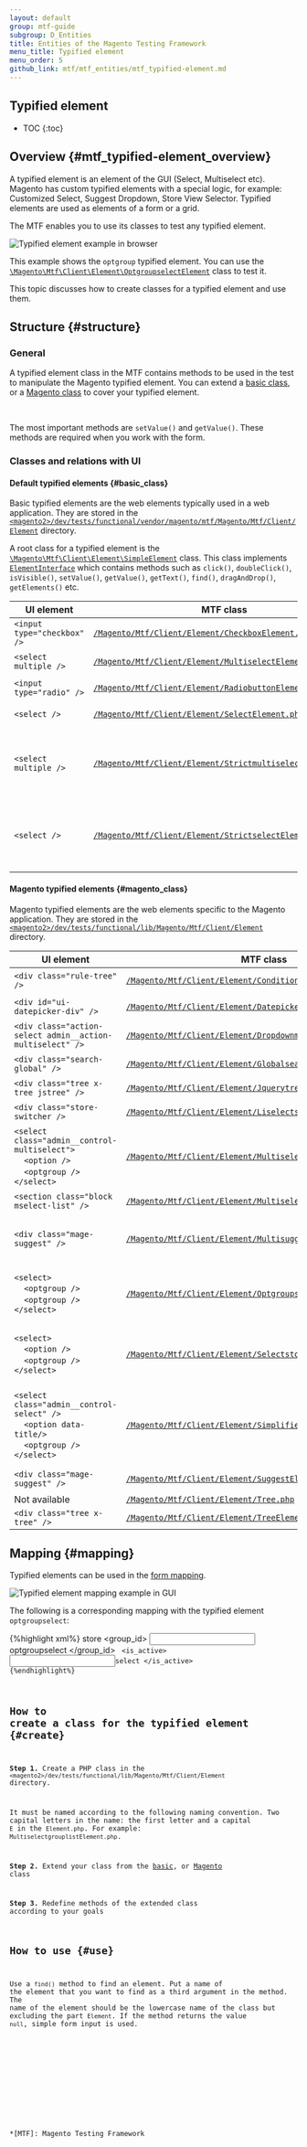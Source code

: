```yaml
---
layout: default
group: mtf-guide
subgroup: D_Entities
title: Entities of the Magento Testing Framework
menu_title: Typified element
menu_order: 5
github_link: mtf/mtf_entities/mtf_typified-element.md
---
```


<h2>Typified element</h2>

* TOC
{:toc}

## Overview {#mtf_typified-element_overview}

A typified element is an element of the GUI (Select, Multiselect etc). Magento has custom typified elements with a special logic, for example: Customized Select, Suggest Dropdown, Store View Selector. Typified elements are used as elements of a form or a grid.

The MTF enables you to use its classes to test any typified element.

![Typified element example in browser]

This example shows the `optgroup` typified element. You can use the [`\Magento\Mtf\Client\Element\OptgroupselectElement`][] class to test it.

This topic discusses how to create classes for a typified element and use them.

## Structure {#structure}

### General

A typified element class in the MTF contains methods to be used in the test to manipulate the Magento typified element. You can extend a [basic class](#basic_class), or a [Magento class](#magento_class) to cover your typified element.

<div class="bs-callout bs-callout-tip">
  <p>The most important methods are <code>setValue()</code> and <code>getValue()</code>. These methods are required when you work with the form.</p>
</div>

### Classes and relations with UI

#### Default typified elements {#basic_class}

Basic typified elements are the web elements typically used in a web application. They are stored in the [`<magento2>/dev/tests/functional/vendor/magento/mtf/Magento/Mtf/Client/Element`][] directory.

A root class for a typified element is the [`\Magento\Mtf\Client\Element\SimpleElement`][] class. This class implements [`ElementInterface`][] which contains methods such as `click()`, `doubleClick()`, `isVisible()`, `setValue()`, `getValue()`, `getText()`, `find()`, `dragAndDrop()`, `getElements()` etc.

| UI element | MTF class | Notes|
|---|---|---|
| `<input type="checkbox" />`  |[`/Magento/Mtf/Client/Element/CheckboxElement.php`][]| Extends [SimpleElement][]  |
| `<select multiple />`  |[`/Magento/Mtf/Client/Element/MultiselectElement.php`][]| Extends [SelectElement][]  |
|`<input type="radio" />` |[`/Magento/Mtf/Client/Element/RadiobuttonElement.php`][]| Extends [SimpleElement][] |
| `<select />`  |[`/Magento/Mtf/Client/Element/SelectElement.php`][]| Extends [SimpleElement][] |
| `<select multiple />`  |[`/Magento/Mtf/Client/Element/StrictmultiselectElement.php`][]| Extends [MultiselectElement][]. `setValue()` sets the exact value, as opposed to [MultiselectElement][]. | 	
| `<select />` |[`/Magento/Mtf/Client/Element/StrictselectElement.php`][]| Extends [SelectElement][]. `setValue()` sets the exact value, as opposed to [SelectElement][]. |

#### Magento typified elements {#magento_class}

Magento typified elements are the web elements specific to the Magento application. They are stored in the [`<magento2>/dev/tests/functional/lib/Magento/Mtf/Client/Element`][] directory.

| UI element | MTF class | Notes|
|---|---|---|
| `<div class="rule-tree" />`  | [`/Magento/Mtf/Client/Element/ConditionsElement.php`][]| Extends [SimpleElement][] |
| `<div id="ui-datepicker-div" />` | [`/Magento/Mtf/Client/Element/DatepickerElement.php`][]   | Extends [SimpleElement][]   |
| `<div class="action-select admin__action-multiselect" />` | [`/Magento/Mtf/Client/Element/DropdownmultiselectElement.php`][]   | Extends [MultiselectElement][]   |
| `<div class="search-global" />` | [`/Magento/Mtf/Client/Element/GlobalsearchElement.php`][]   | Extends [SimpleElement][]   |
| `<div class="tree x-tree jstree" />` | [`/Magento/Mtf/Client/Element/JquerytreeElement.php`][]   | Extends [Tree][]   |
| `<div class="store-switcher />` | [`/Magento/Mtf/Client/Element/LiselectstoreElement.php`][]   | Extends [SimpleElement][]   |
| `<select class="admin__control-multiselect">` &nbsp;&nbsp;&nbsp;&nbsp;`<option />` <br/> &nbsp;&nbsp;&nbsp;&nbsp;`<optgroup />` <br/>  `</select>` | [`/Magento/Mtf/Client/Element/MultiselectgrouplistElement.php`][]   | Extends [MultiselectElement][]. Contains `option` and `optgroup` inside.   |
| `<section class="block mselect-list" />` | [`/Magento/Mtf/Client/Element/MultiselectlistElement.php`][]   | Extends [MultiselectElement][]   |
| `<div class="mage-suggest" />` | [`/Magento/Mtf/Client/Element/MultisuggestElement.php`][]   | Extends [SuggestElement][]. Allows multiple selection.   |
| `<select>`   <br/>  &nbsp;&nbsp;&nbsp;&nbsp;`<optgroup />` <br/> &nbsp;&nbsp;&nbsp;&nbsp;`<optgroup />` <br/>  `</select>` | [`/Magento/Mtf/Client/Element/OptgroupselectElement.php`][]   | Extends [SelectElement][]. Contains `optgroup` inside as option elements.|
| `<select>` <br/>  &nbsp;&nbsp;&nbsp;&nbsp;`<option />` <br/> &nbsp;&nbsp;&nbsp;&nbsp;`<optgroup />` <br/>  `</select>` | [`/Magento/Mtf/Client/Element/SelectstoreElement.php`][]   | Extends [SelectElement][]. Contains `option` and `optgroup` inside.  |
| `<select class="admin__control-select" />`  <br/>  &nbsp;&nbsp;&nbsp;&nbsp;`<option data-title/>` <br/> &nbsp;&nbsp;&nbsp;&nbsp;`<optgroup />` <br/> `</select>`| [`/Magento/Mtf/Client/Element/SimplifiedselectElement.php`][]   | Extends [SelectElement][]. Contains `option` and `optgroup` inside. Option has `data-title` attribute. |
| `<div class="mage-suggest" />` | [`/Magento/Mtf/Client/Element/SuggestElement.php`][]   | Extends [SimpleElement][]   |
| Not available | [`/Magento/Mtf/Client/Element/Tree.php`][]   | Abstract class  |
| `<div class="tree x-tree" />` | [`/Magento/Mtf/Client/Element/TreeElement.php`][]   | Extends [Tree][]   |

## Mapping {#mapping}

Typified elements can be used in the [form mapping][].

![Typified element mapping example in GUI]

The following is a corresponding mapping with the typified element `optgroupselect`:

{%highlight xml%}
<mapping strict="0">
    <wrapper>store</wrapper>
    <fields>
        <group_id>
            <input>optgroupselect</input>
        </group_id>
        <name />
        <code />
        <is_active>
            <input>select</input>
        </is_active>
    </fields>
</mapping>
{%endhighlight%}

## How to create a class for the typified element {#create}

__Step 1.__ Create a PHP class in the `<magento2>/dev/tests/functional/lib/Magento/Mtf/Client/Element` directory.
 
 It must be named according to the following naming convention. Two capital letters in the name: the first letter and a capital `E` in the `Element.php`. For example: `MultiselectgrouplistElement.php`.
 
__Step 2.__ Extend your class from the [basic](#basic_class), or [Magento](#magento_class) class

__Step 3.__ Redefine methods of the extended class according to your goals

## How to use {#use}

Use a `find()` method to find an element. Put a name of the element that you want to find as a third argument in the method. The name of the element should be the lowercase name of the class but excluding the part `Element`. If the method returns the value `null`, simple form input is used.


<!-- PICTURE DEFINITIONS -->
[Typified element mapping example in GUI]: {{site.baseurl}}common/images/mtf_typ_element_map_gui.png
[Typified element example in browser]: {{site.baseurl}}common/images/mtf_typ_element_brows.png

<!-- LINK DEFINITIONS -->

[`\Magento\Mtf\Client\Element\SimpleElement`]: https://github.com/magento/mtf/blob/develop/Magento/Mtf/Client/Element/SimpleElement.php
[SimpleElement]: https://github.com/magento/mtf/blob/develop/Magento/Mtf/Client/Element/SimpleElement.php
[`ElementInterface`]: https://github.com/magento/mtf/blob/develop/Magento/Mtf/Client/ElementInterface.php
[form mapping]: {{site.gdeurl}}mtf/mtf_entities/mtf_block.html#mtf_block_mapping
[`\Magento\Mtf\Client\Element\OptgroupselectElement`]: {{site.mage2000url}}dev/tests/functional/lib/Magento/Mtf/Client/Element/OptgroupselectElement.php

[`<magento2>/dev/tests/functional/vendor/magento/mtf/Magento/Mtf/Client/Element`]: https://github.com/magento/mtf/tree/develop/Magento/Mtf/Client/Element
[`<magento2>/dev/tests/functional/lib/Magento/Mtf/Client/Element`]: {{site.mage2000url}}dev/tests/functional/lib/Magento/Mtf/Client/Element

<!-- Basic classes -->
[`/Magento/Mtf/Client/Element/CheckboxElement.php`]: https://github.com/magento/mtf/blob/develop/Magento/Mtf/Client/Element/CheckboxElement.php
[`/Magento/Mtf/Client/Element/MultiselectElement.php`]: https://github.com/magento/mtf/blob/develop/Magento/Mtf/Client/Element/MultiselectElement.php
[MultiselectElement]: https://github.com/magento/mtf/blob/develop/Magento/Mtf/Client/Element/MultiselectElement.php
[`/Magento/Mtf/Client/Element/RadiobuttonElement.php`]: https://github.com/magento/mtf/blob/develop/Magento/Mtf/Client/Element/RadiobuttonElement.php
[`/Magento/Mtf/Client/Element/SelectElement.php`]: https://github.com/magento/mtf/blob/develop/Magento/Mtf/Client/Element/SelectElement.php
[SelectElement]: https://github.com/magento/mtf/blob/develop/Magento/Mtf/Client/Element/SelectElement.php
[`/Magento/Mtf/Client/Element/StrictmultiselectElement.php`]: https://github.com/magento/mtf/blob/develop/Magento/Mtf/Client/Element/StrictmultiselectElement.php
[`/Magento/Mtf/Client/Element/StrictselectElement.php`]: https://github.com/magento/mtf/blob/develop/Magento/Mtf/Client/Element/StrictselectElement.php

<!-- Magento classes -->
[`/Magento/Mtf/Client/Element/ConditionsElement.php`]: {{site.mage2000url}}dev/tests/functional/lib/Magento/Mtf/Client/Element/ConditionsElement.php
[`/Magento/Mtf/Client/Element/DatepickerElement.php`]: {{site.mage2000url}}dev/tests/functional/lib/Magento/Mtf/Client/Element/DatepickerElement.php
[`/Magento/Mtf/Client/Element/DropdownmultiselectElement.php`]: {{site.mage2000url}}dev/tests/functional/lib/Magento/Mtf/Client/Element/DropdownmultiselectElement.php
[`/Magento/Mtf/Client/Element/GlobalsearchElement.php`]: {{site.mage2000url}}dev/tests/functional/lib/Magento/Mtf/Client/Element/GlobalsearchElement.php
[`/Magento/Mtf/Client/Element/JquerytreeElement.php`]: {{site.mage2000url}}dev/tests/functional/lib/Magento/Mtf/Client/Element/JquerytreeElement.php
[`/Magento/Mtf/Client/Element/LiselectstoreElement.php`]: {{site.mage2000url}}dev/tests/functional/lib/Magento/Mtf/Client/Element/LiselectstoreElement.php
[`/Magento/Mtf/Client/Element/MultiselectgrouplistElement.php`]: {{site.mage2000url}}dev/tests/functional/lib/Magento/Mtf/Client/Element/MultiselectgrouplistElement.php
[`/Magento/Mtf/Client/Element/MultiselectlistElement.php`]: {{site.mage2000url}}dev/tests/functional/lib/Magento/Mtf/Client/Element/MultiselectlistElement.php
[`/Magento/Mtf/Client/Element/MultisuggestElement.php`]: {{site.mage2000url}}dev/tests/functional/lib/Magento/Mtf/Client/Element/MultisuggestElement.php
[`/Magento/Mtf/Client/Element/OptgroupselectElement.php`]: {{site.mage2000url}}dev/tests/functional/lib/Magento/Mtf/Client/Element/OptgroupselectElement.php
[`/Magento/Mtf/Client/Element/SelectstoreElement.php`]: {{site.mage2000url}}dev/tests/functional/lib/Magento/Mtf/Client/Element/SelectstoreElement.php
[`/Magento/Mtf/Client/Element/SimplifiedselectElement.php`]: {{site.mage2000url}}dev/tests/functional/lib/Magento/Mtf/Client/Element/SimplifiedselectElement.php
[`/Magento/Mtf/Client/Element/SuggestElement.php`]: {{site.mage2000url}}dev/tests/functional/lib/Magento/Mtf/Client/Element/SuggestElement.php
[SuggestElement]: {{site.mage2000url}}dev/tests/functional/lib/Magento/Mtf/Client/Element/SuggestElement.php
[`/Magento/Mtf/Client/Element/Tree.php`]: {{site.mage2000url}}dev/tests/functional/lib/Magento/Mtf/Client/Element/Tree.php
[Tree]: {{site.mage2000url}}dev/tests/functional/lib/Magento/Mtf/Client/Element/Tree.php
[`/Magento/Mtf/Client/Element/TreeElement.php`]: {{site.mage2000url}}dev/tests/functional/lib/Magento/Mtf/Client/Element/TreeElement.php

<!-- ABBREVIATIONS -->
*[MTF]: Magento Testing Framework
